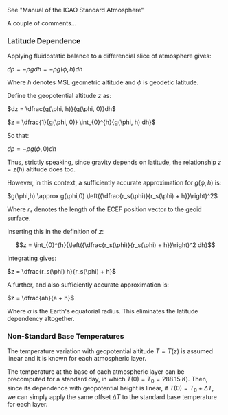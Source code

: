 See "Manual of the ICAO Standard Atmosphere"

A couple of comments...


### Latitude Dependence

Applying fluidostatic balance to a differencial slice of atmosphere gives:

$dp = -\rho g dh = -\rho g(\phi, h) dh$

Where $h$ denotes MSL geometric altitude and $\phi$ is geodetic latitude.

Define the geopotential altitude $z$ as:

$dz = \dfrac{g(\phi, h)}{g(\phi, 0)}dh$

$z = \dfrac{1}{g(\phi, 0)} \int_{0}^{h}{g(\phi, h) dh}$

So that:

$dp = -\rho g(\phi, 0) dh$

Thus, strictly speaking, since gravity depends on latitude, the relationship $z=z(h)$ altitude does
too.

However, in this context, a sufficiently accurate approximation for $g(\phi,h)$ is:

$g(\phi,h) \approx g(\phi,0) \left({\dfrac{r_s(\phi)}{r_s(\phi) + h}}\right)^2$

Where $r_s$ denotes the length of the ECEF position vector to the geoid surface.

Inserting this in the definition of $z$:

<!--
$z = \int_{0}^{h}{\left({\dfrac{r_s(\phi)}{r_s(\phi) + h}}\right)^2 dh}$
$z = \displaystyle \int_{0}^{h}{\left({\dfrac{r_s(\phi)}{r_s(\phi) + h}}\right)^2 dh}$
-->

$$z = \int_{0}^{h}{\left({\dfrac{r_s(\phi)}{r_s(\phi) + h}}\right)^2 dh}$$

Integrating gives:

$z = \dfrac{r_s(\phi) h}{r_s(\phi) + h}$

A further, and also sufficiently accurate approximation is:

$z = \dfrac{ah}{a + h}$

Where $a$ is the Earth's equatorial radius. This eliminates the latitude dependency altogether.

### Non-Standard Base Temperatures

The temperature variation with geopotential altitude $T = T(z)$ is assumed linear and it is known
for each atmospheric layer.

The temperature at the base of each atmospheric layer can be precomputed for a standard day, in
which $T(0) = T_{0} = 288.15\;K$). Then, since its dependence with geopotential height is linear, if
$T(0) = T_0 + \Delta T$, we can simply apply the same offset $\Delta T$ to the standard base
temperature for each layer.